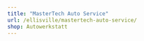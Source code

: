 ```yaml
---
title: "MasterTech Auto Service"
url: /ellisville/mastertech-auto-service/
shop: Autowerkstatt
---
```

